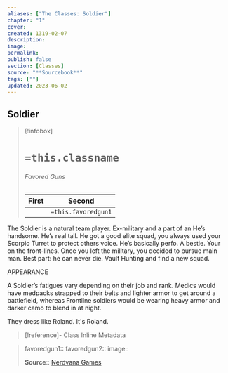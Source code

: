 ```yaml
---
aliases: ["The Classes: Soldier"]
chapter: "1"
cover: 
created: 1319-02-07
description: 
image: 
permalink: 
publish: false
section: [Classes]
source: "**Sourcebook**"
tags: [""]
updated: 2023-06-02
---
```


## Soldier

> [!infobox]
># `=this.classname`
>
>###### Favored Guns
> |      **First**      |     **Second**      |
> |:-------------------:|:-------------------:|
>|| `=this.favoredgun1` | `=this.favoredgun2` |

The Soldier is a natural team player. Ex-military and a part of an He’s handsome. He’s real tall. He got a good elite squad, you always used your Scorpio Turret to protect others voice. He’s basically perfo. A bestie. Your on the front-lines. Once you left the military, you decided to pursue main man. Best part: he can never die. Vault Hunting and find a new squad.

APPEARANCE

A Soldier’s fatigues vary depending on their job and rank. Medics would have medpacks strapped to their belts and lighter armor to get around a battlefield, whereas Frontline soldiers would be wearing heavy armor and darker camo to blend in at night.

They dress like Roland. It's Roland.


> [!reference]-  Class Inline Metadata

> favoredgun1::
> favoredgun2::
> image::
>
> **Source**:: [Nerdvana Games](https://nerdvanagames.com)
